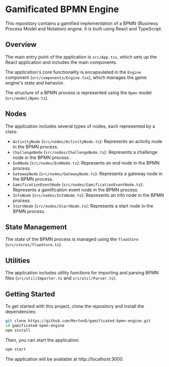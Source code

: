 # Gamificated BPMN Engine

This repository contains a gamified implementation of a BPMN (Business Process Model and Notation) engine. It is built using React and TypeScript.

## Overview

The main entry point of the application is `src/App.tsx`, which sets up the React application and includes the main components.

The application's core functionality is encapsulated in the `Engine` component (`src/components/Engine.tsx`), which manages the game engine's state and behavior.

The structure of a BPMN process is represented using the `Bpmn` model (`src/model/Bpmn.ts`).

## Nodes

The application includes several types of nodes, each represented by a class:

- `ActivityNode` (`src/nodes/ActivityNode.ts`): Represents an activity node in the BPMN process.
- `ChallengeNode` (`src/nodes/ChallengeNode.ts`): Represents a challenge node in the BPMN process.
- `EndNode` (`src/nodes/EndNode.ts`): Represents an end node in the BPMN process.
- `GatewayNode` (`src/nodes/GatewayNode.ts`): Represents a gateway node in the BPMN process.
- `GamificationEventNode` (`src/nodes/GamificationEventNode.ts`): Represents a gamification event node in the BPMN process.
- `InfoNode` (`src/nodes/InfoNode.ts`): Represents an info node in the BPMN process.
- `StartNode` (`src/nodes/StartNode.ts`): Represents a start node in the BPMN process.

## State Management

The state of the BPMN process is managed using the `flowStore` (`src/stores/flowStore.ts`).

## Utilities

The application includes utility functions for importing and parsing BPMN files (`src/util/Importer.ts` and `src/util/Parser.ts`).

## Getting Started

To get started with this project, clone the repository and install the dependencies:

```bash
git clone https://github.com/MertenD/gamificated-bpmn-engine.git
cd gamificated-bpmn-engine
npm install
```

Then, you can start the application:

```bash
npm start
```

The application will be available at http://localhost:3000.

